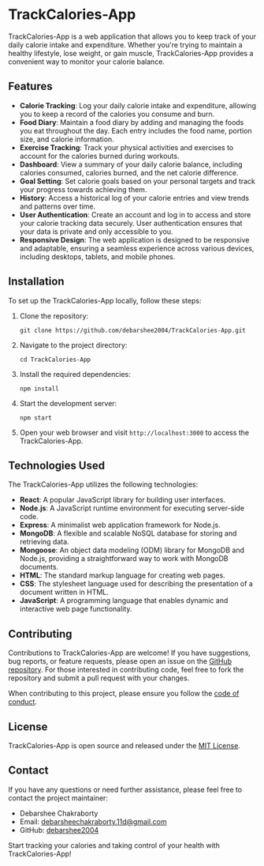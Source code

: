 # TrackCalories-App

TrackCalories-App is a web application that allows you to keep track of your daily calorie intake and expenditure. Whether you're trying to maintain a healthy lifestyle, lose weight, or gain muscle, TrackCalories-App provides a convenient way to monitor your calorie balance.

## Features

- **Calorie Tracking**: Log your daily calorie intake and expenditure, allowing you to keep a record of the calories you consume and burn.
- **Food Diary**: Maintain a food diary by adding and managing the foods you eat throughout the day. Each entry includes the food name, portion size, and calorie information.
- **Exercise Tracking**: Track your physical activities and exercises to account for the calories burned during workouts.
- **Dashboard**: View a summary of your daily calorie balance, including calories consumed, calories burned, and the net calorie difference.
- **Goal Setting**: Set calorie goals based on your personal targets and track your progress towards achieving them.
- **History**: Access a historical log of your calorie entries and view trends and patterns over time.
- **User Authentication**: Create an account and log in to access and store your calorie tracking data securely. User authentication ensures that your data is private and only accessible to you.
- **Responsive Design**: The web application is designed to be responsive and adaptable, ensuring a seamless experience across various devices, including desktops, tablets, and mobile phones.

## Installation

To set up the TrackCalories-App locally, follow these steps:

1. Clone the repository:

   ```
   git clone https://github.com/debarshee2004/TrackCalories-App.git
   ```

2. Navigate to the project directory:

   ```
   cd TrackCalories-App
   ```

3. Install the required dependencies:

   ```
   npm install
   ```

4. Start the development server:

   ```
   npm start
   ```

5. Open your web browser and visit `http://localhost:3000` to access the TrackCalories-App.

## Technologies Used

The TrackCalories-App utilizes the following technologies:

- **React**: A popular JavaScript library for building user interfaces.
- **Node.js**: A JavaScript runtime environment for executing server-side code.
- **Express**: A minimalist web application framework for Node.js.
- **MongoDB**: A flexible and scalable NoSQL database for storing and retrieving data.
- **Mongoose**: An object data modeling (ODM) library for MongoDB and Node.js, providing a straightforward way to work with MongoDB documents.
- **HTML**: The standard markup language for creating web pages.
- **CSS**: The stylesheet language used for describing the presentation of a document written in HTML.
- **JavaScript**: A programming language that enables dynamic and interactive web page functionality.

## Contributing

Contributions to TrackCalories-App are welcome! If you have suggestions, bug reports, or feature requests, please open an issue on the [GitHub repository](https://github.com/debarshee2004/TrackCalories-App/issues). For those interested in contributing code, feel free to fork the repository and submit a pull request with your changes.

When contributing to this project, please ensure you follow the [code of conduct](CODE_OF_CONDUCT.md).

## License

TrackCalories-App is open source and released under the [MIT License](LICENSE).

## Contact

If you have any questions or need further assistance, please feel free to contact the project maintainer:

- Debarshee Chakraborty
- Email: [debarsheechakraborty.11d@gmail.com](mailto:debarsheechakraborty.11d@gmail.com)
- GitHub: [debarshee2004](https://github.com/debarshee2004)

Start tracking your calories and taking control of your health with TrackCalories-App!
